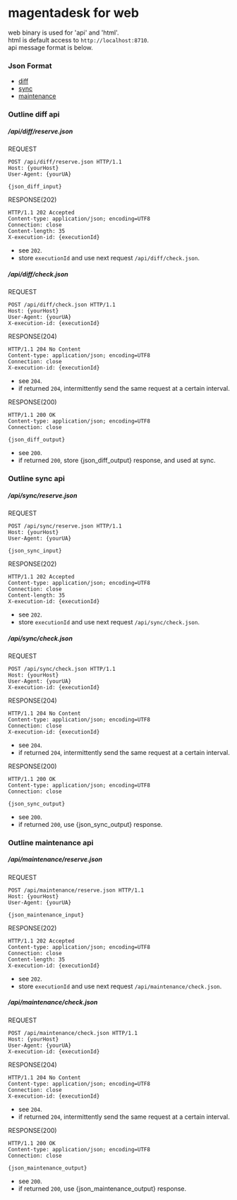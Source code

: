 # magentadesk for web

web binary is used for 'api' and 'html'.  
html is default access to `http://localhost:8710`.  
api message format is below.  

### Json Format

* [diff](../doc/json_diff.md)
* [sync](../doc/json_sync.md)
* [maintenance](../doc/json_maintenance.md)

### Outline diff api

##### /api/diff/reserve.json

REQUEST  

    POST /api/diff/reserve.json HTTP/1.1
    Host: {yourHost}
    User-Agent: {yourUA}
    
    {json_diff_input}

RESPONSE(202)  

    HTTP/1.1 202 Accepted
    Content-type: application/json; encoding=UTF8
    Connection: close
    Content-length: 35
    X-execution-id: {executionId}

* see `202`.
* store `executionId` and use next request `/api/diff/check.json`.

##### /api/diff/check.json

REQUEST

    POST /api/diff/check.json HTTP/1.1
    Host: {yourHost}
    User-Agent: {yourUA}
    X-execution-id: {executionId}

RESPONSE(204)

    HTTP/1.1 204 No Content
    Content-type: application/json; encoding=UTF8
    Connection: close
    X-execution-id: {executionId}

* see `204`.
* if returned `204`, intermittently send the same request at a certain interval.

RESPONSE(200)

    HTTP/1.1 200 OK
    Content-type: application/json; encoding=UTF8
    Connection: close
    
    {json_diff_output}

* see `200`.
* if returned `200`, store {json_diff_output} response, and used at sync.

### Outline sync api

##### /api/sync/reserve.json

REQUEST

    POST /api/sync/reserve.json HTTP/1.1
    Host: {yourHost}
    User-Agent: {yourUA}
    
    {json_sync_input}

RESPONSE(202)

    HTTP/1.1 202 Accepted
    Content-type: application/json; encoding=UTF8
    Connection: close
    Content-length: 35
    X-execution-id: {executionId}

* see `202`.
* store `executionId` and use next request `/api/sync/check.json`.

##### /api/sync/check.json

REQUEST

    POST /api/sync/check.json HTTP/1.1
    Host: {yourHost}
    User-Agent: {yourUA}
    X-execution-id: {executionId}

RESPONSE(204)

    HTTP/1.1 204 No Content
    Content-type: application/json; encoding=UTF8
    Connection: close
    X-execution-id: {executionId}

* see `204`.
* if returned `204`, intermittently send the same request at a certain interval.

RESPONSE(200)

    HTTP/1.1 200 OK
    Content-type: application/json; encoding=UTF8
    Connection: close
    
    {json_sync_output}

* see `200`.
* if returned `200`, use {json_sync_output} response.

### Outline maintenance api

##### /api/maintenance/reserve.json

REQUEST

    POST /api/maintenance/reserve.json HTTP/1.1
    Host: {yourHost}
    User-Agent: {yourUA}
    
    {json_maintenance_input}

RESPONSE(202)

    HTTP/1.1 202 Accepted
    Content-type: application/json; encoding=UTF8
    Connection: close
    Content-length: 35
    X-execution-id: {executionId}

* see `202`.
* store `executionId` and use next request `/api/maintenance/check.json`.

##### /api/maintenance/check.json

REQUEST

    POST /api/maintenance/check.json HTTP/1.1
    Host: {yourHost}
    User-Agent: {yourUA}
    X-execution-id: {executionId}

RESPONSE(204)

    HTTP/1.1 204 No Content
    Content-type: application/json; encoding=UTF8
    Connection: close
    X-execution-id: {executionId}

* see `204`.
* if returned `204`, intermittently send the same request at a certain interval.

RESPONSE(200)

    HTTP/1.1 200 OK
    Content-type: application/json; encoding=UTF8
    Connection: close
    
    {json_maintenance_output}

* see `200`.
* if returned `200`, use {json_maintenance_output} response.
